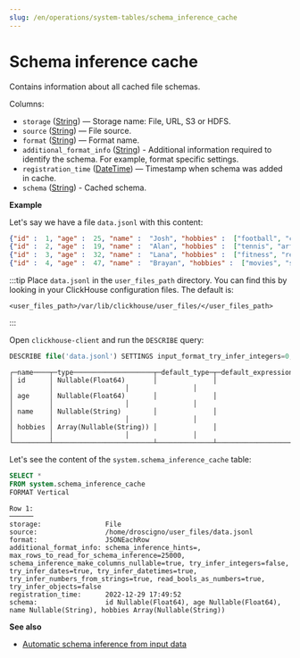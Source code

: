 ```yaml
---
slug: /en/operations/system-tables/schema_inference_cache
---
```

# Schema inference cache

Contains information about all cached file schemas.

Columns:
- `storage` ([String](/docs/en/sql-reference/data-types/string.md)) — Storage name: File, URL, S3 or HDFS.
- `source` ([String](/docs/en/sql-reference/data-types/string.md)) — File source.
- `format` ([String](/docs/en/sql-reference/data-types/string.md)) — Format name.
- `additional_format_info` ([String](/docs/en/sql-reference/data-types/string.md)) - Additional information required to identify the schema. For example, format specific settings.
- `registration_time` ([DateTime](/docs/en/sql-reference/data-types/datetime.md)) — Timestamp when schema was added in cache.
- `schema` ([String](/docs/en/sql-reference/data-types/string.md)) - Cached schema.

**Example**

Let's say we have a file `data.jsonl` with this content:
```json
{"id" :  1, "age" :  25, "name" :  "Josh", "hobbies" :  ["football", "cooking", "music"]}
{"id" :  2, "age" :  19, "name" :  "Alan", "hobbies" :  ["tennis", "art"]}
{"id" :  3, "age" :  32, "name" :  "Lana", "hobbies" :  ["fitness", "reading", "shopping"]}
{"id" :  4, "age" :  47, "name" :  "Brayan", "hobbies" :  ["movies", "skydiving"]}
```

:::tip
Place `data.jsonl` in the `user_files_path` directory.  You can find this by looking
in your ClickHouse configuration files. The default is:
```
<user_files_path>/var/lib/clickhouse/user_files/</user_files_path>
```
:::

Open `clickhouse-client` and run the `DESCRIBE` query:

```sql
DESCRIBE file('data.jsonl') SETTINGS input_format_try_infer_integers=0;
```

```response
┌─name────┬─type────────────────────┬─default_type─┬─default_expression─┬─comment─┬─codec_expression─┬─ttl_expression─┐
│ id      │ Nullable(Float64)       │              │                    │         │                  │                │
│ age     │ Nullable(Float64)       │              │                    │         │                  │                │
│ name    │ Nullable(String)        │              │                    │         │                  │                │
│ hobbies │ Array(Nullable(String)) │              │                    │         │                  │                │
└─────────┴─────────────────────────┴──────────────┴────────────────────┴─────────┴──────────────────┴────────────────┘
```

Let's see the content of the `system.schema_inference_cache` table:

```sql
SELECT *
FROM system.schema_inference_cache
FORMAT Vertical
```
```response
Row 1:
──────
storage:                File
source:                 /home/droscigno/user_files/data.jsonl
format:                 JSONEachRow
additional_format_info: schema_inference_hints=, max_rows_to_read_for_schema_inference=25000, schema_inference_make_columns_nullable=true, try_infer_integers=false, try_infer_dates=true, try_infer_datetimes=true, try_infer_numbers_from_strings=true, read_bools_as_numbers=true, try_infer_objects=false
registration_time:      2022-12-29 17:49:52
schema:                 id Nullable(Float64), age Nullable(Float64), name Nullable(String), hobbies Array(Nullable(String))
```


**See also**
-   [Automatic schema inference from input data](/docs/en/interfaces/schema-inference.md)

